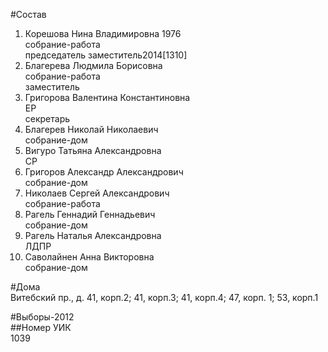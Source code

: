 #Состав  
1. Корешова Нина Владимировна 1976  
    собрание-работа  
    председатель заместитель2014[1310]  
2. Благерева Людмила Борисовна  
    собрание-работа  
    заместитель  
3. Григорова Валентина Константиновна  
    ЕР  
    секретарь  
4. Благерев Николай Николаевич  
    собрание-дом  
5. Вигуро Татьяна Александровна  
    СР  
6. Григоров Александр Александрович  
    собрание-дом  
7. Николаев Сергей Александрович  
    собрание-работа  
8. Рагель Геннадий Геннадьевич  
    собрание-дом  
9. Рагель Наталья Александровна  
    ЛДПР  
10. Саволайнен Анна Викторовна  
    собрание-дом  
  
#Дома  
Витебский пр., д. 41, корп.2; 41, корп.З; 41, корп.4; 47, корп. 1; 53, корп.1  
  
#Выборы-2012  
##Номер УИК  
1039  
